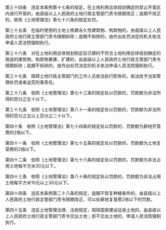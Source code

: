 第三十四条　违反本条例第十七条的规定，在土地利用总体规划确定的禁止开垦区内进行开垦的，由县级以上人民政府土地行政主管部门责令限期改正；逾期不改正的，依照《土地管理法》第七十六条的规定处罚。

﻿第三十五条　在临时使用的土地上修建永久性建筑物、构筑物的，由县级以上人民政府土地行政主管部门责令限期拆除；逾期不拆除的，由作出处罚决定的机关依法申请人民法院强制执行。

﻿第三十六条　对在土地利用总体规划制定前已建的不符合土地利用总体规划确定的用途的建筑物、构筑物重建、扩建的，由县级以上人民政府土地行政主管部门责令限期拆除；逾期不拆除的，由作出处罚决定的机关依法申请人民法院强制执行。

﻿第三十七条　阻碍土地行政主管部门的工作人员依法执行职务的，依法给予治安管理处罚或者追究刑事责任。

﻿第三十八条　依照《土地管理法》第七十三条的规定处以罚款的，罚款额为非法所得的百分之五十以下。

﻿第三十九条　依照《土地管理法》第八十一条的规定处以罚款的，罚款额为非法所得的百分之五以上百分之二十以下。

﻿第四十条　依照《土地管理法》第七十四条的规定处以罚款的，罚款额为耕地开垦费的2倍以下。

﻿第四十一条　依照《土地管理法》第七十五条的规定处以罚款的，罚款额为土地复垦费的2倍以下。

﻿第四十二条　依照《土地管理法》第七十六条的规定处以罚款的，罚款额为非法占用土地每平方米30元以下。

﻿第四十三条　依照《土地管理法》第八十条的规定处以罚款的，罚款额为非法占用土地每平方米10元以上30元以下。

﻿第四十四条　违反本条例第二十八条的规定，逾期不恢复种植条件的，由县级以上人民政府土地行政主管部门责令限期改正，可以处耕地复垦费2倍以下的罚款。

﻿第四十五条　违反土地管理法律、法规规定，阻挠国家建设征收土地的，由县级以上人民政府土地行政主管部门责令交出土地；拒不交出土地的，申请人民法院强制执行。